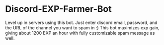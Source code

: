 # Discord-EXP-Farmer-Bot
Level up in servers using this bot. Just enter discord email, password, and the URL of the channel you want to spam in :) This bot maximizes exp gain, giving about 1200 EXP an hour with fully customizable spam message as well.

